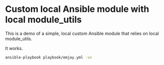 # Custom local Ansible module with local module_utils

This is a demo of a simple, local custom Ansible module that relies on local module_utils.

It works.

```bash
ansible-playbook playbook/emjay.yml -vv
```
